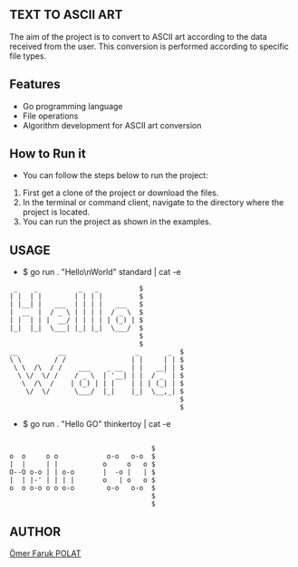 ## TEXT TO ASCII ART

The aim of the project is to convert to ASCII art according to the data received from the user. This conversion is performed according to specific file types.

## Features

- Go programming language
- File operations
- Algorithm development for ASCII art conversion


## How to Run it

- You can follow the steps below to run the project:
1. First get a clone of the project or download the files. 
2. In the terminal or command client, navigate to the directory where the project is located. 
3. You can run the project as shown in the examples.
 
## USAGE 

- $ go run . "Hello\nWorld" standard | cat -e
```
 _    _          _   _          $
| |  | |        | | | |         $
| |__| |   ___  | | | |   ___   $
|  __  |  / _ \ | | | |  / _ \  $
| |  | | |  __/ | | | | | (_) | $
|_|  |_|  \___| |_| |_|  \___/  $
                                $
                                $
__          __                 _       _  $
\ \        / /                | |     | | $
 \ \  /\  / /    ___    _ __  | |   __| | $
  \ \/  \/ /    / _ \  | '__| | |  / _` | $
   \  /\  /    | (_) | | |    | | | (_| | $
    \/  \/      \___/  |_|    |_|  \__,_| $
                                          $
                                          $
```


- $ go run . "Hello GO" thinkertoy | cat -e
```

                                   $
o  o     o o            o-o   o-o  $
|  |     | |           o     o   o $
O--O o-o | | o-o       |  -o |   | $
|  | |-' | | | |       o   | o   o $
o  o o-o o o o-o        o-o   o-o  $
                                   $
                                   $
```
## AUTHOR

[Ömer Faruk POLAT](https://www.linkedin.com/in/oomer-faruk-polat/)

